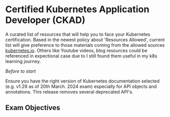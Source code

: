
# Certified Kubernetes Application Developer (CKAD)
A  curated list of resources that will help you to face your Kubernetes certification. Based in the newest policy about 'Resources Allowed', current list will give preference
to those materials coming from the allowed sources [kubernetes.io](kubernetes.io). Others like Youtube videos, blog resources could be referenced in expectional case due to I still found them useful in my k8s learning journey.


_Before to start_ 

Ensure you have the right version of Kubernetes documentation selected (e.g. v1.29 as of 20th March. 2024 exam) especially for API objects and annotations. This release removes several deprecated API's. 


## Exam Objectives

